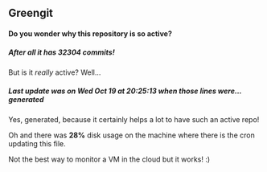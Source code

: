 ## Greengit

#### Do you wonder why this repository is so active?

##### After all it has 32304 commits!

But is it *really* active? Well...

##### Last update was on Wed Oct 19 at 20:25:13 when those lines were... generated

Yes, generated, because it certainly helps a lot to have such an active repo!

Oh and there was **28%** disk usage on the machine
where there is the cron updating this file.

Not the best way to monitor a VM in the cloud but it works! :)
